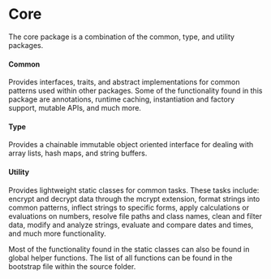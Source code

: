 # Core #

The core package is a combination of the common, type, and utility packages.

#### Common ####

Provides interfaces, traits, and abstract implementations for common patterns used within other packages. 
Some of the functionality found in this package are annotations, runtime caching, instantiation and factory support, 
mutable APIs, and much more.

#### Type ####

Provides a chainable immutable object oriented interface for dealing with array lists, hash maps, and string buffers.

#### Utility ####

Provides lightweight static classes for common tasks. These tasks include: encrypt and decrypt data through the mcrypt extension, 
format strings into common patterns, inflect strings to specific forms, apply calculations or evaluations on numbers,
resolve file paths and class names, clean and filter data, modify and analyze strings, evaluate and compare dates and times, 
and much more functionality.

Most of the functionality found in the static classes can also be found in global helper functions.
The list of all functions can be found in the bootstrap file within the source folder.